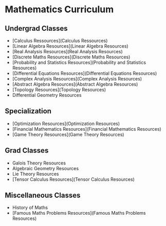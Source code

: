 # Mathematics Curriculum

## Undergrad Classes

- [Calculus Ressources](Calculus Ressources)
- [Linear Algebra Resources](Linear Algebra Resources)
- [Real Analysis Resources](Real Analysis Resources)
- [Discrete Maths Resources](Discrete Maths Resources)
- [Probability and Statistics Resources](Probability and Statistics Resources)
- [Differential Equations Resources](Differential Equations Resources)
- [Complex Analysis Resources](Complex Analysis Resources)
- [Abstract Algebra Resources](Abstract Algebra Resources)
- [Topology Resources](Topology Resources)
- Differential Geometry Resources

## Specialization
- [Optimization Resources](Optimization Resources)
- [Financial Mathematics Resources](Financial Mathematics Resources)
- [Game Theory Resources](Game Theory Resources)

## Grad Classes

- Galois Theory Resources
- Algebraic Geometry Resources
- Lie Theory Resources
- [Tensor Calculus Resources](Tensor Calculus Resources)

## Miscellaneous Classes

- History of Maths
- [Famous Maths Problems Resources](Famous Maths Problems Resources)

